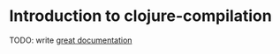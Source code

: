 # Introduction to clojure-compilation

TODO: write [great documentation](http://jacobian.org/writing/what-to-write/)
